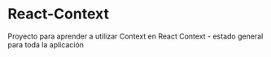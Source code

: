 # React-Context
Proyecto para aprender a utilizar Context en React
Context - estado general para toda la aplicación
